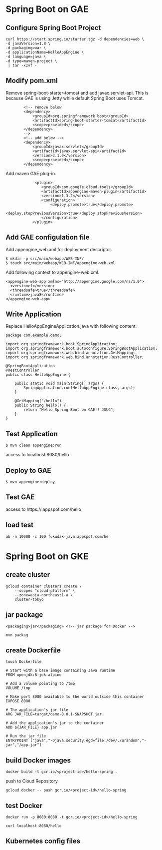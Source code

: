 # Spring Boot on GAE

## Configure Spring Boot Project
```
curl https://start.spring.io/starter.tgz -d dependencies=web \
-d javaVersion=1.8 \
-d packaging=war \
-d applicationName=HelloAppEngine \
-d language=java \
-d type=maven-project \
 | tar -xzvf -
```

## Modify pom.xml

Remove spring-boot-starter-tomcat and add javax.servlet-api. This is because GAE is using Jetty while default Spring Boot uses Tomcat.  
```
		<!-- remove below 
		<dependency>
			<groupId>org.springframework.boot</groupId>
			<artifactId>spring-boot-starter-tomcat</artifactId>
			<scope>provided</scope>
		</dependency>
		--> 
		<!-- add below -->
		<dependency>
			<groupId>javax.servlet</groupId>
			<artifactId>javax.servlet-api</artifactId>
			<version>3.1.0</version>
			<scope>provided</scope>
		</dependency>
```

Add maven GAE plug-in. 

```
			 <plugin>
				<groupId>com.google.cloud.tools</groupId>
				<artifactId>appengine-maven-plugin</artifactId>
				<version>1.3.2</version>
				<configuration>
					<deploy.promote>true</deploy.promote>
					<deploy.stopPreviousVersion>true</deploy.stopPreviousVersion>
				</configuration>
			</plugin>

```

## Add GAE configulation file
Add appengine_web.xml for deployment descriptor.
```
$ mkdir -p src/main/webapp/WEB-INF/
$ touch src/main/webapp/WEB-INF/appengine-web.xml
```

Add following context to appengine-web.xml.
```
<appengine-web-app xmlns="http://appengine.google.com/ns/1.0">
  <version>1</version>
  <threadsafe>true</threadsafe>
  <runtime>java8</runtime>
</appengine-web-app>
```

## Write Application

Replace HelloAppEngineApplication.java with following content.
```
package com.example.demo;

import org.springframework.boot.SpringApplication;
import org.springframework.boot.autoconfigure.SpringBootApplication;
import org.springframework.web.bind.annotation.GetMapping;
import org.springframework.web.bind.annotation.RestController;

@SpringBootApplication
@RestController
public class HelloAppEngine {

	public static void main(String[] args) {
		SpringApplication.run(HelloAppEngine.class, args);
	}

	@GetMapping("/hello")
	public String hello() {
		return "Hello Spring Boot on GAE!! JSUG";
	}
}

```

## Test Application 

```
$ mvn clean appengine:run
```

access to localhost:8080/hello

## Deploy to GAE
```
$ mvn appengine:deploy
```

## Test GAE
access to https://<project-id>.appspot.com/hello

## load test
```
ab -n 10000 -c 100 fukudak-java.appspot.com/he
```


# Spring Boot on GKE

## create cluster
```
gcloud container clusters create \
	--scopes "cloud-platform" \
    --zone=asia-northeast1-a \
    cluster-tokyo
```


## jar package
```
<packaging>jar</packaging> <!-- jar package for Docker -->
```

```
mvn packag
```

## create Dockerfile 

```
touch Dockerfile
```

```
# Start with a base image containing Java runtime
FROM openjdk:8-jdk-alpine

# Add a volume pointing to /tmp
VOLUME /tmp

# Make port 8080 available to the world outside this container
EXPOSE 8080

# The application's jar file
ARG JAR_FILE=target/demo-0.0.1-SNAPSHOT.jar

# Add the application's jar to the container
ADD ${JAR_FILE} app.jar

# Run the jar file 
ENTRYPOINT ["java","-Djava.security.egd=file:/dev/./urandom","-jar","/app.jar"]
```

## build Docker images 
```
docker build -t gcr.io/<project-id>/hello-spring .
```

push to Cloud Repository
```
gcloud docker -- push gcr.io/<project-id>/hello-spring
```

## test Docker 
```
docker run -p 8080:8080 -t gcr.io/<project-id>/hello-spring  
```

```
curl localhost:8080/hello
```

## Kubernetes config files
```

```


